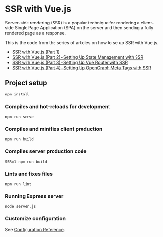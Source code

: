 # SSR with Vue.js

Server-side rendering (SSR) is a popular technique for rendering a client-side Single Page Application (SPA)
on the server and then sending a fully rendered page as a response.

This is the code from the series of articles on how to se up SSR with Vue.js.

- [SSR with Vue.js (Part 1)](https://medium.com/@mladen.bolic/ssr-with-vue-js-part-1-1d860a27cdfb)
- [SSR with Vue.js (Part 2) - Setting Up State Management with SSR](https://medium.com/@mladen.bolic/ssr-with-vue-js-part-2-set-up-state-management-with-ssr-5427d65d3cfb)
- [SSR with Vue.js (Part 3) - Setting Up Vue Router with SSR](https://medium.com/@mladen.bolic/ssr-with-vue-js-part-3-set-up-vue-router-with-ssr-a9e7fde9e089)
- [SSR with Vue.js (Part 4) - Setting Up OpenGraph Meta Tags with SSR](https://medium.com/@mladen.bolic/ssr-with-vue-js-part-4-setting-up-open-graph-meta-tags-with-ssr-dc4370b542c5)

## Project setup

```
npm install
```

### Compiles and hot-reloads for development

```
npm run serve
```

### Compiles and minifies client production

```
npm run build
```

### Compiles server production code

```
SSR=1 npm run build
```

### Lints and fixes files

```
npm run lint
```

### Running Express server

```
node server.js
```

### Customize configuration

See [Configuration Reference](https://cli.vuejs.org/config/).
